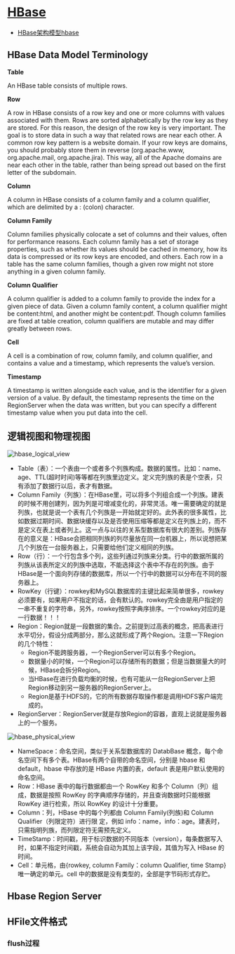 # [HBase](https://hbase.apache.org/book.html)

- [HBase架构模型hbase](https://www.cnblogs.com/simon-1024/p/12161970.html)

## HBase Data Model Terminology

**Table**

An HBase table consists of multiple rows.

**Row**

A row in HBase consists of a row key and one or more columns with values associated with them. Rows are sorted alphabetically by the row key as they are stored. For this reason, the design of the row key is very important. The goal is to store data in such a way that related rows are near each other. A common row key pattern is a website domain. If your row keys are domains, you should probably store them in reverse (org.apache.www, org.apache.mail, org.apache.jira). This way, all of the Apache domains are near each other in the table, rather than being spread out based on the first letter of the subdomain.

**Column**

A column in HBase consists of a column family and a column qualifier, which are delimited by a : (colon) character.

**Column Family**

Column families physically colocate a set of columns and their values, often for performance reasons. Each column family has a set of storage properties, such as whether its values should be cached in memory, how its data is compressed or its row keys are encoded, and others. Each row in a table has the same column families, though a given row might not store anything in a given column family.

**Column Qualifier**

A column qualifier is added to a column family to provide the index for a given piece of data. Given a column family content, a column qualifier might be content:html, and another might be content:pdf. Though column families are fixed at table creation, column qualifiers are mutable and may differ greatly between rows.

**Cell**

A cell is a combination of row, column family, and column qualifier, and contains a value and a timestamp, which represents the value’s version.

**Timestamp**

A timestamp is written alongside each value, and is the identifier for a given version of a value. By default, the timestamp represents the time on the RegionServer when the data was written, but you can specify a different timestamp value when you put data into the cell.

## 逻辑视图和物理视图

![hbase_logical_view](https://raw.githubusercontent.com/TDAkory/ImageResources/master/img/AppFrameThoughts/hbase_logic_store.jpg)

* Table（表）：一个表由一个或者多个列族构成。数据的属性。比如：name、age、TTL(超时时间)等等都在列族里边定义。定义完列族的表是个空表，只有添加了数据行以后，表才有数据。
* Column Family（列族）：在HBase里，可以将多个列组合成一个列族。建表的时候不用创建列，因为列是可增减变化的，非常灵活。唯一需要确定的就是列族，也就是说一个表有几个列族是一开始就定好的。此外表的很多属性，比如数据过期时间、数据块缓存以及是否使用压缩等都是定义在列族上的，而不是定义在表上或者列上。这一点与以往的关系型数据库有很大的差别。列族存在的意义是：HBase会把相同列族的列尽量放在同一台机器上，所以说想把某几个列放在一台服务器上，只需要给他们定义相同的列族。
* Row（行）：一个行包含多个列，这些列通过列族来分类。行中的数据所属的列族从该表所定义的列族中选取，不能选择这个表中不存在的列族。由于HBase是一个面向列存储的数据库，所以一个行中的数据可以分布在不同的服务器上。
* RowKey（行键）：rowkey和MySQL数据库的主键比起来简单很多，rowkey必须要有，如果用户不指定的话，会有默认的。rowkey完全由是用户指定的一串不重复的字符串，另外，rowkey按照字典序排序。一个rowkey对应的是一行数据！！！
* Region：Region就是一段数据的集合。之前提到过高表的概念，把高表进行水平切分，假设分成两部分，那么这就形成了两个Region。注意一下Region的几个特性：
  * Region不能跨服务器，一个RegionServer可以有多个Region。
  * 数据量小的时候，一个Region可以存储所有的数据；但是当数据量大的时候，HBase会拆分Region。
  * 当HBase在进行负载均衡的时候，也有可能从一台RegionServer上把Region移动到另一服务器的RegionServer上。
  * Region是基于HDFS的，它的所有数据存取操作都是调用HDFS客户端完成的。
* RegionServer：RegionServer就是存放Region的容器，直观上说就是服务器上的一个服务。

![hbase_physical_view](https://raw.githubusercontent.com/TDAkory/ImageResources/master/img/AppFrameThoughts/hbase_physical_store.jpg)

* NameSpace：命名空间，类似于关系型数据库的 DatabBase 概念，每个命名空间下有多个表。HBase有两个自带的命名空间，分别是 hbase 和 default，hbase 中存放的是 HBase 内置的表，default 表是用户默认使用的命名空间。
* Row：HBase 表中的每行数据都由一个 RowKey 和多个 Column（列）组成，数据是按照 RowKey 的字典顺序存储的，并且查询数据时只能根据 RowKey 进行检索，所以 RowKey 的设计十分重要。
* Column：列，HBase 中的每个列都由 Column Family(列族)和 Column Qualifier（列限定符）进行限 定，例如 info：name，info：age。建表时，只需指明列族，而列限定符无需预先定义。
* TimeStamp：时间戳，用于标识数据的不同版本（version），每条数据写入时，如果不指定时间戳，系统会自动为其加上该字段，其值为写入 HBase 的时间。
* Cell：单元格，由{rowkey, column Family：column Qualifier, time Stamp} 唯一确定的单元。cell 中的数据是没有类型的，全部是字节码形式存贮。

## Hbase Region Server

## HFile文件格式

### flush过程